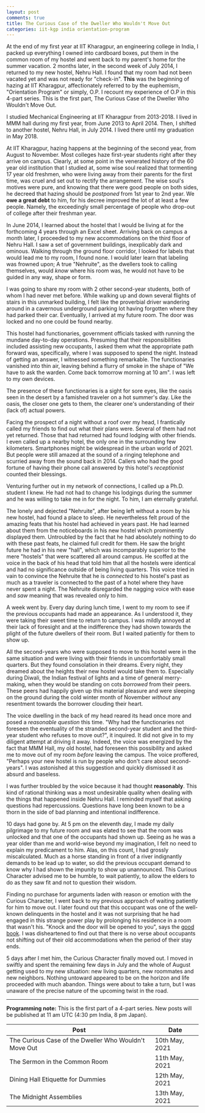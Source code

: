 ```yaml
---
layout: post
comments: true
title: The Curious Case of the Dweller Who Wouldn't Move Out
categories: iit-kgp india orientation-program
---
```


At the end of my first year at IIT Kharagpur, an engineering college in India, I packed up
everything I owned into cardboard boxes, put them in the common room of my hostel and went back to
my parent's home for the summer vacation. 2 months later, in the second week of July 2014, I
returned to my new hostel, Nehru Hall. I found that my room had not been vacated yet and was not
ready for "check-in". **This** was the beginning of hazing at IIT Kharagpur, affectionately referred
to by the euphemism, "Orientation Program" or simply, O.P. I recount my experience of O.P in this
4-part series. This is the first part, The Curious Case of the Dweller Who Wouldn't Move Out.

<!--more-->

I studied Mechanical Engineering at IIT Kharagpur from 2013-2018. I lived in MMM hall during my
first year, from June 2013 to April 2014. Then, I shifted to another hostel, Nehru Hall, in
July 2014. I lived there until my graduation in May 2018.

At IIT Kharagpur, hazing happens at the beginning of the second year, from August to November. Most
colleges haze first-year students right after they arrive on campus. Clearly, at some point in the
venerated history of the 60 year old institution that I studied at, some wise soul realized that
tormenting 17 year old freshmen, who were living away from their parents for the first time, was
cruel and set out to rectify the arrangement. The wise soul's motives were pure, and knowing that
there were good people on both sides, he decreed that hazing should be _postponed_ from 1st year to
2nd year. We **owe a great debt** to him, for his decree improved the lot of at least a few
people. Namely, the exceedingly small percentage of people who drop-out of college after their
freshman year.

In June 2014, I learned about the hostel that I would be living at for the forthcoming 4 years
through an Excel sheet. Arriving back on campus a month later, I proceeded to my new accommodations
on the third floor of Nehru Hall. I saw a set of government buildings, inexplicably dark and
ominous. Walking through the ground floor corridor, I looked for labels that would lead me to my
room, I found none. I would later learn that labeling was frowned upon; A true "Nehruite", as the
dwellers took to calling themselves, would _know_ where his room was, he would not have to be guided
in any way, shape or form.

I was going to share my room with 2 other second-year students, both of whom I had never met
before. While walking up and down several flights of stairs in this unmarked building, I felt like
the proverbial driver wandering around in a cavernous underground parking lot having forgotten where
they had parked their car. Eventually, I arrived at my future room. The door was locked and no one
could be found nearby.

This hostel had functionaries, government officials tasked with running the mundane day-to-day
operations. Presuming that their responsibilities included assisting new occupants, I asked them
what the appropriate path forward was, specifically, where I was supposed to spend the
night. Instead of getting an answer, I witnessed something remarkable. The functionaries vanished
into thin air, leaving behind a flurry of smoke in the shape of "We have to ask the warden. Come
back tomorrow morning at 10 am". I was left to my own devices.

The presence of these functionaries is a sight for sore eyes, like the oasis seen in the desert by a
famished traveler on a hot summer's day. Like the oasis, the closer one gets to them, the clearer
one's understanding of their (lack of) actual powers.

Facing the prospect of a night without a roof over my head, I frantically called my friends to find
out what their plans were. Several of them had not yet returned. Those that had returned had found
lodging with other friends. I even called up a nearby hotel, the only one in the surrounding few
kilometers. Smartphones might be widespread in the urban world of 2021. But people were still amazed
at the sound of a ringing telephone and scurried away from the sound back in 2014. Callers who had
the good fortune of having their phone call answered by this hotel's _receptionist_ counted their
blessings.

Venturing further out in my network of connections, I called up a Ph.D. student I knew. He had not
had to change his lodgings during the summer and he was willing to take me in for the night. To him,
I am eternally grateful.

The lonely and dejected "Nehruite", after being left without a room by his new hostel, had found a
place to sleep. He nevertheless felt proud of the amazing feats that his hostel had achieved in
years past. He had learned about them from the noticeboards in his new hostel which prominently
displayed them. Untroubled by the fact that he had absolutely nothing to do with these past feats,
he claimed full credit for them. He saw the bright future he had in his new "hall", which was
incomparably superior to the mere "hostels" that were scattered all around campus. He scoffed at the
voice in the back of his head that told him that all the hostels were identical and had no
significance outside of being living quarters. This voice tried in vain to convince the Nehruite
that he is _connected_ to his hostel's past as much as a traveler is connected to the past of a
hotel where they have never spent a night. The Nehruite disregarded the nagging voice with ease and
_saw_ meaning that was revealed only to him.

A week went by. Every day during lunch time, I went to my room to see if the previous occupants had
made an appearance. As I understood it, they were taking their sweet time to return to campus. I was
mildly annoyed at their lack of foresight and at the indifference they had shown towards the plight
of the future dwellers of their room. But I waited patiently for them to show up.

All the second-years who were supposed to move to this hostel were in the same situation and were
living with their friends in uncomfortably small quarters. But they found consolation in their
dreams. Every night, they dreamed about the heights their new hostel would take them to. Especially
during Diwali, the Indian festival of lights and a time of general merry-making, when they would be
standing on cots _borrowed_ from their peers. These peers had happily given up this material
pleasure and were sleeping on the ground during the cold winter month of November _without_
any resentment towards the borrower clouding their heart.

The voice dwelling in the back of my head reared its head once more and posed a _reasonable
question_ this time. "Why had the functionaries not foreseen the eventuality of the stranded
second-year student and the third-year student who refuses to move out?", it inquired. It did not
give in to my diligent attempt at driving it away. Indeed, the voice was energized by the fact that
MMM Hall, my old hostel, had foreseen this possibility and asked me to move out of my room _before_
leaving the campus. The voice proffered, "Perhaps your new hostel is run by people who don't care
about second-years". I was astonished at this suggestion and quickly dismissed it as absurd and
baseless.

I was further troubled by the voice because it had thought **reasonably**. This kind of rational
thinking was a most undesirable quality when dealing with the things that happened inside Nehru
Hall. I reminded myself that asking questions had repercussions. Questions have long been known to
be a thorn in the side of bad planning and intentional indifference.

10 days had gone by. At 5 pm on the eleventh day, I made my daily pilgrimage to my future room and
was elated to see that the room was unlocked and that one of the occupants had shown up. Seeing as
he was a year older than me and world-wise beyond my imagination, I felt no need to explain my
predicament to him. Alas, on this count, I had grossly miscalculated. Much as a horse standing in
front of a river indignantly demands to be lead up to water, so did the previous occupant demand to
know why I had shown the impunity to show up unannounced. This Curious Character advised me to be
humble, to wait patiently, to allow the elders to do as they saw fit and not to question their
wisdom.

Finding no purchase for arguments laden with reason or emotion with the Curious Character, I went
back to my previous approach of waiting patiently for him to move out. I later found out that this
occupant was one of the well-known delinquents in the hostel and it was not surprising that he had
engaged in this strange power play by prolonging his residence in a room that wasn't his. "Knock and
the door will be opened to you", says the [good book](https://www.biblehub.com/matthew/7-7.htm). I was disheartened to find out that there is no
verse about occupants not shifting out of their old accommodations when the period of their stay
ends.

5 days after I met him, the Curious Character finally moved out. I moved in swiftly and spent the
remaining few days in July and the whole of August getting used to my new situation: new living
quarters, new roommates and new neighbors. Nothing untoward appeared to be on the horizon and life
proceeded with much abandon. Things were about to take a turn, but I was unaware of the precise
nature of the upcoming twist in the road.

---

**Programming note:** This is the first part of a 4-part series. New posts will be published at 11 am
UTC (4:30 pm India, 8 pm Japan).

| Post                                                  | Date           |
|-------------------------------------------------------|----------------|
| The Curious Case of the Dweller Who Wouldn't Move Out | 10th May, 2021 |
| The Sermon in the Common Room                         | 11th May, 2021 |
| Dining Hall Etiquette for Dummies                     | 12th May, 2021 |
| The Midnight Assemblies                               | 13th May, 2021 |

